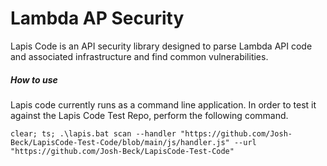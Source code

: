 # Lambda AP Security 

Lapis Code is an API security library designed to parse Lambda API code and associated infrastructure and find common vulnerabilities.


##### How to use
Lapis code currently runs as a command line application. In order to test it against the Lapis Code
Test Repo, perform the following command.

```
clear; ts; .\lapis.bat scan --handler "https://github.com/Josh-Beck/LapisCode-Test-Code/blob/main/js/handler.js" --url "https://github.com/Josh-Beck/LapisCode-Test-Code"
```
